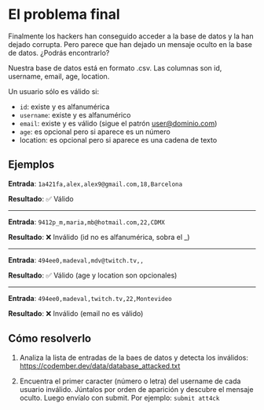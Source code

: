 # El problema final

Finalmente los hackers han conseguido acceder a la base de datos y la han dejado corrupta. Pero parece que han dejado un mensaje oculto en la base de datos. ¿Podrás encontrarlo?

Nuestra base de datos está en formato .csv. Las columnas son id, username, email, age, location.

Un usuario sólo es válido si:

- `id`: existe y es alfanumérica
- `username`: existe y es alfanumérico
- `email`: existe y es válido (sigue el patrón user@dominio.com)
- `age`: es opcional pero si aparece es un número
- location: es opcional pero si aparece es una cadena de texto

## Ejemplos

**Entrada**: `1a421fa,alex,alex9@gmail.com,18,Barcelona`

**Resultado**: ✅ Válido

---

**Entrada**: `9412p_m,maria,mb@hotmail.com,22,CDMX`

**Resultado**: ❌ Inválido (id no es alfanumérica, sobra el _)

---

**Entrada**: `494ee0,madeval,mdv@twitch.tv,,`

**Resultado**: ✅ Válido (age y location son opcionales)

---

**Entrada**: `494ee0,madeval,twitch.tv,22,Montevideo`

**Resultado**: ❌ Inválido (email no es válido)

## Cómo resolverlo

1. Analiza la lista de entradas de la baes de datos y detecta los inválidos: https://codember.dev/data/database_attacked.txt

2. Encuentra el primer caracter (número o letra) del username de cada usuario inválido. Júntalos por orden de aparición y descubre el mensaje oculto. Luego envíalo con submit. Por ejemplo: `submit att4ck`
